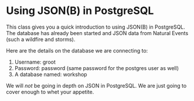 # Using JSON(B) in PostgreSQL

This class gives you a quick introduction to using JSON(B) in PostgreSQL. The database has already been started and JSON data from Natural Events (such a wildfire and storms).  

Here are the details on the database we are connecting to:
1. Username: groot
1. Password: password (same password for the postgres user as well)
1. A database named: workshop

We will _not_ be going in depth on JSON in PostgreSQL. We are just going to cover enough to whet your appetite.

